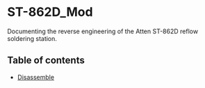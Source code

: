# ST-862D_Mod
Documenting the reverse engineering of the Atten ST-862D reflow soldering station.

## Table of contents
- [Disassemble](https://github.com/4Source/ST-862D_Mod/blob/master/doc/ST-862D_Disassemble.md#disassemble)

